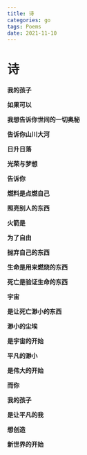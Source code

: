 ```yaml
---
title: 诗
categories: go
tags: Poems
date: 2021-11-10
---
```


# 诗



**我的孩子**

**如果可以**

**我想告诉你世间的一切奥秘**

**告诉你山川大河**

**日升日落**

**光荣与梦想**

**告诉你**

**燃料是点燃自己**

**照亮别人的东西**

**火箭是**

**为了自由**

**抛弃自己的东西**

**生命是用来燃烧的东西**

**死亡是验证生命的东西**

**宇宙**

**是让死亡渺小的东西**

**渺小的尘埃**

**是宇宙的开始**

**平凡的渺小**

**是伟大的开始**

**而你**

**我的孩子**

**是让平凡的我**

**想创造**

**新世界的开始**

